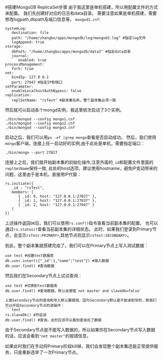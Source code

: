 #搭建MongoDB ReplicaSet步骤
由于我这里是单机搭建，所以用配置文件的方式来配置。
我们先创建好对应的日志和data目录。
需要注意如果是单机搭建，需要修改logpath,dbpath及端口信息等。
`mongod1.cnf`:
```text
systemLog:
   destination: file
   path: "/home/zhangbo/apps/mongodb/log/mongod3.log" #指定log文件
   logAppend: true
storage:
   dbPath: "/home/zhangbo/apps/mongodb/data3" #指定data目录
   journal:
      enabled: true
processManagement:
   fork: true
net:
   bindIp: 127.0.0.1
   port: 27047 #指定IP和端口
setParameter:
   enableLocalhostAuthBypass: false
replication:
   replSetName: "rsTest" #副本集名称，整个副本集必须一致
```
然后就可以启动各个mongd实例，我这里依次启动了3个实例。
```text
./bin/mongod --config mongo1.cnf
./bin/mongod --config mongo2.cnf
./bin/mongod --config mongo3.cnf
```
启动之后，我们可以用`ps -ef |grep mongo`查看是否启动成功。
然后，我们使用`mongo`客户端，连接上任一启动好的实例,由于此处是单机，需要指定端口：
```text
./bin/mongo --port 27027
```
连接上之后，我们就开始副本集的初始化操作,注意外面的`_id`和配置文件里面的`replSetName`保持一致,
此处的host选项，建议使用hostname，避免IP变动带来的问题，这里由于是本机，直接用IP代替：
```text
rs.initiate({
   _id : "rsTest",
   members: [
      { _id: 0, host: "127.0.0.1:27027" },
      { _id: 1, host: "127.0.0.1:27037" },
      { _id: 2, host: "127.0.0.1:27047" }
   ]
})
```
上述操作返回`OK`后，我们可以使用`rs.conf()`指令查看当前副本集的配置。
也可以通过`rs.status()`查看当前副本集的详细状态。
此时，如果我们登录到Primary节点，会显示`rsTest:PRIMARY>`,其他节点则显示`rsTest:SECONDARY>`。

到此，整个副本集就搭建完成了。我们可以在Primary节点上写入测试数据：
```text
use test #创建test数据库
db.user.insert({"_id":1,"name":"test"}) #插入数据
db.user.find() #查询数据
```
然后我们在Secondary节点上试试查询：
```text
use test #切换到test数据库
db.user.find() #查询数据，默认会报错`not master and slaveOk=false`

上面Secondary节点的查询和写入默认要报错，因为Secondary默认是不能读和写的，那我们可以开启Secondary节点的读操作：
```text
rs.slaveOk() #开启读
db.user.find() #查询，此时应该可以看到查询出了数据
```
由于Secondary节点是不能写入数据的，所以如果你在Secondary节点写入数据的话，应该会看到`"not master"`的报错信息。

如果此时我们在手动将Primary阶段kill掉，我们会发现整个副本集还能正常提供服务，只是重新选举了一次Primary节点。